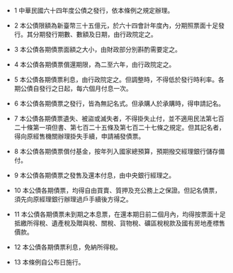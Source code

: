 * 1 中華民國六十四年度公債之發行，依本條例之規定辦理。

* 2 本公債限額為新臺幣三十五億元，於六十四會計年度內，分期照票面十足發行。其分期發行期數、數額及日期，由行政院定之。

* 3 本公債各期債票面額之大小，由財政部分別斟酌需要定之。

* 4 本公債各期債票償還期限，為二至六年，由行政院定之。

* 5 本公債各期債票利息，由行政院定之。但調整時，不得低於發行時利率。各期公債自發行之日起，每六個月付息一次。

* 6 本公債各期債票之發行，皆為無記名式。但承購人於承購時，得申請記名。

* 7 本公債各期債票遺失、被盜或滅失者，不得掛失止付，並不適用民法第七百二十條第一項但書、第七百二十五條及第七百二十七條之規定。但其記名者，得向原經售機關辦理掛失手續，申請補發債票。

* 8 本公債各期債票償付基金，按年列入國家總預算，預期撥交經理銀行儲存備付。

* 9 本公債各期債票之發售及還本付息，由中央銀行經理之。

* 10 本公債各期債票，均得自由買賣、質押及充公務上之保證。但記名債票，須先向原經理銀行辦理過戶手續後方得之。

* 11 本公債各期債票未到期之本息票，在還本期日前二個月內，均得按票面十足抵繳所得稅、遺產稅及贈與稅、關稅、貨物稅、礦區稅稅款及國有房地產標售價款。

* 12 本公債各期債票利息，免納所得稅。

* 13 本條例自公布日施行。

